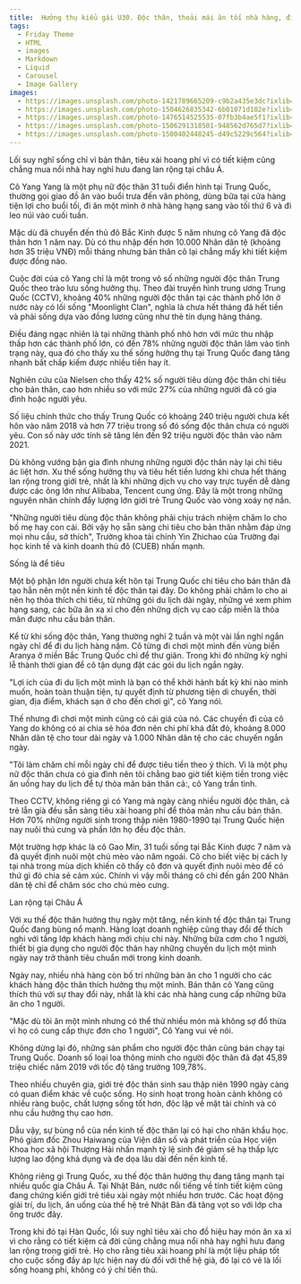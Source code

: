 ```yaml
---
title:  Hưởng thụ kiểu gái U30. Độc thân, thoải mái ăn tối nhà hàng, đi du lịch cuối tuần, chưa hết tháng đã hết tiền dù lương 35 triệu
tags:
  - Friday Theme
  - HTML
  - images
  - Markdown
  - Liquid
  - Carousel
  - Image Gallery
images:
  - https://images.unsplash.com/photo-1421789665209-c9b2a435e3dc?ixlib=rb-0.3.5&ixid=eyJhcHBfaWQiOjEyMDd9&s=5b1016b885e7438c4633109d77368d4d&auto=format&fit=crop&w=1651&q=80
  - https://images.unsplash.com/photo-1504626835342-6b01071d182e?ixlib=rb-0.3.5&ixid=eyJhcHBfaWQiOjEyMDd9&s=975855d515c9d56352ee3bfe74287f2b&auto=format&fit=crop&w=1651&q=80
  - https://images.unsplash.com/photo-1476514525535-07fb3b4ae5f1?ixlib=rb-0.3.5&ixid=eyJhcHBfaWQiOjEyMDd9&s=468a8c18f5d811cf03c654b653b5089e&auto=format&fit=crop&w=1650&q=80
  - https://images.unsplash.com/photo-1506291318501-948562d765d7?ixlib=rb-0.3.5&ixid=eyJhcHBfaWQiOjEyMDd9&s=71ad8e3b7b4bd210182ed5e5c024903b&auto=format&fit=crop&w=1650&q=80
  - https://images.unsplash.com/photo-1500402448245-d49c5229c564?ixlib=rb-0.3.5&ixid=eyJhcHBfaWQiOjEyMDd9&s=f19c590b253f803a7f9b643c59017160&auto=format&fit=crop&w=1650&q=80
---
```


Lối suy nghĩ sống chỉ vì bản thân, tiêu xài hoang phí vì có tiết kiệm cũng chẳng mua nổi nhà hay nghỉ hưu đang lan rộng tại châu Á.

<!--more-->

Cô Yang Yang là một phụ nữ độc thân 31 tuổi điển hình tại Trung Quốc, thường gọi giao đồ ăn vào buổi trưa đến văn phòng, dùng bữa tại cửa hàng tiện lợi cho buổi tối, đi ăn một mình ở nhà hàng hạng sang vào tối thứ 6 và đi leo núi vào cuối tuần.

Mặc dù đã chuyển đến thủ đô Bắc Kinh được 5 năm nhưng cô Yang đã độc thân hơn 1 năm nay. Dù có thu nhập đến hơn 10.000 Nhân dân tệ (khoảng hơn 35 triệu VNĐ) mỗi tháng nhưng bản thân cô lại chẳng mấy khi tiết kiệm được đồng nào.

Cuộc đời của cô Yang chỉ là một trong vô số những người độc thân Trung Quốc theo trào lưu sống hưởng thụ. Theo đài truyền hình trung ương Trung Quốc (CCTV), khoảng 40% những người độc thân tại các thành phố lớn ở nước này có lối sống "Moonlight Clan", nghĩa là chưa hết tháng đã hết tiền và phải sống dựa vào đồng lương cũng như thẻ tín dụng hàng tháng.

Điều đáng ngạc nhiên là tại những thành phố nhỏ hơn với mức thu nhập thấp hơn các thành phố lớn, có đến 78% những người độc thân lâm vào tình trạng này, qua đó cho thấy xu thế sống hưởng thụ tại Trung Quốc đang tăng nhanh bất chấp kiếm được nhiều tiền hay ít.

Nghiên cứu của Nielsen cho thấy 42% số người tiêu dùng độc thân chi tiêu cho bản thân, cao hơn nhiều so với mức 27% của những người đã có gia đình hoặc người yêu.

Số liệu chính thức cho thấy Trung Quốc có khoảng 240 triệu người chưa kết hôn vào năm 2018 và hơn 77 triệu trong số đó sống độc thân chưa có người yêu. Con số này ước tính sẽ tăng lên đến 92 triệu người độc thân vào năm 2021.

Dù không vướng bận gia đình nhưng những người độc thân này lại chi tiêu ác liệt hơn. Xu thế sống hưởng thụ và tiêu hết tiền lương khi chưa hết tháng lan rộng trong giới trẻ, nhất là khi những dịch vụ cho vay trực tuyến dễ dàng được các ông lớn như Alibaba, Tencent cung ứng. Đây là một trong những nguyên nhân chính đẩy lượng lớn giới trẻ Trung Quốc vào vòng xoáy nợ nần.

"Những người tiêu dùng độc thân không phải chịu trách nhiệm chăm lo cho bố mẹ hay con cái. Bởi vậy họ sẵn sàng chi tiêu cho bản thân nhằm đáp ứng mọi nhu cầu, sở thích", Trưởng khoa tài chính Yin Zhichao của Trường đại học kinh tế và kinh doanh thủ đô (CUEB) nhấn mạnh.

Sống là để tiêu

Một bộ phận lớn người chưa kết hôn tại Trung Quốc chi tiêu cho bản thân đã tạo hẳn nên một nền kinh tế độc thân tại đây. Do không phải chăm lo cho ai nên họ thỏa thích chi tiêu, từ những gói du lịch dài ngày, những vé xem phim hạng sang, các bữa ăn xa xỉ cho đến những dịch vụ cao cấp miễn là thỏa mãn được nhu cầu bản thân.

Kể từ khi sống độc thân, Yang thường nghỉ 2 tuần và một vài lần nghỉ ngắn ngày chỉ để đi du lịch hàng năm. Cô từng đi chơi một mình đến vùng biển Aranya ở miền Bắc Trung Quốc chỉ để thư giãn. Trong khi đó những kỳ nghỉ lễ thành thời gian để cô tận dụng đặt các gói du lịch ngắn ngày.

"Lợi ích của đi du lịch một mình là bạn có thể khởi hành bất kỳ khi nào mình muốn, hoàn toàn thuận tiện, tự quyết định từ phương tiện di chuyển, thời gian, địa điểm, khách sạn ở cho đến chơi gì", cô Yang nói.

Thế nhưng đi chơi một mình cũng có cái giá của nó. Các chuyến đi của cô Yang do không có ai chia sẻ hóa đơn nên chi phí khá đắt đỏ, khoảng 8.000 Nhân dân tệ cho tour dài ngày và 1.000 Nhân dân tệ cho các chuyến ngắn ngày.

"Tôi làm chăm chỉ mỗi ngày chỉ để được tiêu tiền theo ý thích. Vì là một phụ nữ độc thân chưa có gia đình nên tôi chẳng bao giờ tiết kiệm tiền trong việc ăn uống hay du lịch để tự thỏa mãn bản thân cả:, cô Yang trần tình.

Theo CCTV, không riêng gì có Yang mà ngày càng nhiều người độc thân, cả trẻ lẫn già đều sẵn sàng tiêu xài hoang phí để thỏa mãn nhu cầu bản thân. Hơn 70% những người sinh trong thập niên 1980-1990 tại Trung Quốc hiện nay nuôi thú cưng và phần lớn họ đều độc thân.

Một trường hợp khác là cô Gao Min, 31 tuổi sống tại Bắc Kinh được 7 năm và đã quyết định nuôi một chú mèo vào năm ngoái. Cô cho biết việc bị cách ly tại nhà trong mùa dịch khiến cô thấy cô đơn và quyết định nuôi mèo để có thứ gì đó chia sẻ cảm xúc. Chính vì vậy mỗi tháng cô chi đến gần 200 Nhân dân tệ chỉ để chăm sóc cho chú mèo cưng.

Lan rộng tại Châu Á

Với xu thế độc thân hưởng thụ ngày một tăng, nền kinh tế độc thân tại Trung Quốc đang bùng nổ mạnh. Hàng loạt doanh nghiệp cũng thay đổi để thích nghi với tầng lớp khách hàng mới chịu chi này. Những bữa cơm cho 1 người, thiết bị gia dụng cho người độc thân hay những chuyến du lịch một mình ngày nay trở thành tiêu chuẩn mới trong kinh doanh.

Ngày nay, nhiều nhà hàng còn bố trí những bàn ăn cho 1 người cho các khách hàng độc thân thích hưởng thụ một mình. Bản thân cô Yang cũng thích thú với sự thay đổi này, nhất là khi các nhà hàng cung cấp những bữa ăn cho 1 người.

"Mặc dù tôi ăn một mình nhưng có thể thử nhiều món mà không sợ đổ thừa vì họ có cung cấp thực đơn cho 1 người", Cô Yang vui vẻ nói.

Không dừng lại đó, những sản phẩm cho người độc thân cũng bán chạy tại Trung Quốc. Doanh số loại loa thông minh cho người độc thân đã đạt 45,89 triệu chiếc năm 2019 với tốc độ tăng trưởng 109,78%.

Theo nhiều chuyên gia, giới trẻ độc thân sinh sau thập niên 1990 ngày càng có quan điểm khác về cuộc sống. Họ sinh hoạt trong hoàn cảnh không có nhiều ràng buộc, chất lượng sống tốt hơn, độc lập về mặt tài chính và có nhu cầu hưởng thụ cao hơn.

Dẫu vậy, sự bùng nổ của nền kinh tế độc thân lại có hại cho nhân khẩu học. Phó giám đốc Zhou Haiwang của Viện dân số và phát triển của Học viện Khoa học xã hội Thượng Hải nhấn mạnh tỷ lệ sinh đẻ giảm sẽ hạ thấp lực lượng lao động khả dụng và đe dọa lâu dài đến nền kinh tế.

Không riêng gì Trung Quốc, xu thế độc thân hưởng thụ đang tăng mạnh tại nhiều quốc gia Châu Á. Tại Nhật Bản, nước nổi tiếng về tính tiết kiệm cũng đang chứng kiến giới trẻ tiêu xài ngày một nhiều hơn trước. Các hoạt động giải trí, du lịch, ăn uống của thế hệ trẻ Nhật Bản đã tăng vọt so với lớp cha ông trước đây.

Trong khi đó tại Hàn Quốc, lối suy nghĩ tiêu xài cho đồ hiệu hay món ăn xa xỉ vì cho rằng có tiết kiệm cả đời cũng chẳng mua nổi nhà hay nghỉ hưu đang lan rộng trong giới trẻ. Họ cho rằng tiêu xài hoang phí là một liệu pháp tốt cho cuộc sống đầy áp lực hiện nay dù đối với thế hệ già, đó lại có vẻ là lối sống hoang phí, không có ý chí tiến thủ.